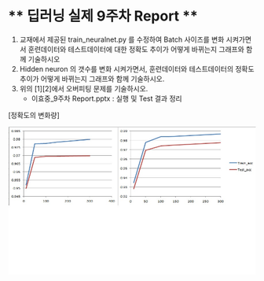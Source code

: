 # ** 딥러닝 실제 9주차 Report ** 

1. 교재에서 제공된  train_neuralnet.py 를 수정하여  Batch 사이즈를 변화 시켜가면서 훈련데이터와 테스트데이터에 대한  정확도 추이가 어떻게 바뀌는지 그래프와 함께 기술하시오
2. Hidden neuron 의 갯수를 변화 시켜가면서,  훈련데이터와 테스트데이터의 정확도 추이가 어떻게 바뀌는지 그래프와 함께 기술하시오.
3. 위의  [1][2]에서 오버피팅 문제를 기술하시오.
	* 이효중_9주차 Report.pptx : 실행 및 Test 결과 정리

[정확도의 변화량]</p>
<img src=".\Report_W09.jpg"  width="640" height="300"> 

<p align="center">
  
</p>
</br>
